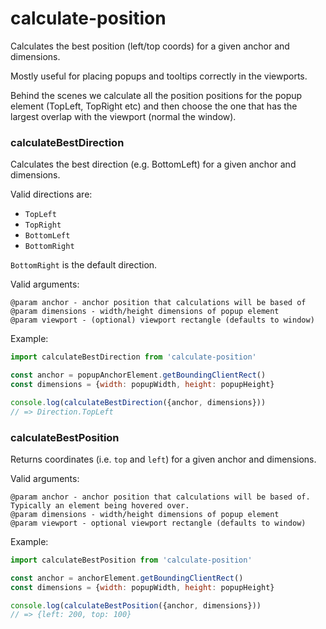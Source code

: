 # calculate-position

Calculates the best position (left/top coords) for a given anchor and dimensions. 

Mostly useful for placing popups and tooltips correctly in the viewports. 

Behind the scenes we calculate all the position positions for the popup element (TopLeft, TopRight etc) and then choose the one that has the largest overlap with the viewport (normal the window).

### calculateBestDirection

Calculates the best direction (e.g. BottomLeft) for a given anchor and dimensions.

Valid directions are:
- `TopLeft`
- `TopRight`
- `BottomLeft`
- `BottomRight`

`BottomRight` is the default direction.

Valid arguments:
```
@param anchor - anchor position that calculations will be based of
@param dimensions - width/height dimensions of popup element
@param viewport - (optional) viewport rectangle (defaults to window)
```

Example:
```js
import calculateBestDirection from 'calculate-position'

const anchor = popupAnchorElement.getBoundingClientRect()
const dimensions = {width: popupWidth, height: popupHeight}

console.log(calculateBestDirection({anchor, dimensions}))
// => Direction.TopLeft
```

### calculateBestPosition

Returns coordinates (i.e. `top` and `left`) for a given anchor and dimensions. 

Valid arguments:
```
@param anchor - anchor position that calculations will be based of. Typically an element being hovered over.
@param dimensions - width/height dimensions of popup element
@param viewport - optional viewport rectangle (defaults to window)
```

Example:
```js
import calculateBestPosition from 'calculate-position'

const anchor = anchorElement.getBoundingClientRect()
const dimensions = {width: popupWidth, height: popupHeight}

console.log(calculateBestPosition({anchor, dimensions}))
// => {left: 200, top: 100}
```

